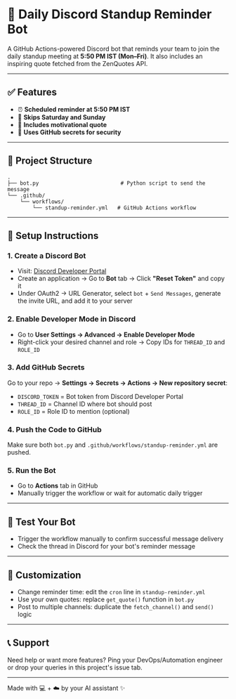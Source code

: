 # 📌 Daily Discord Standup Reminder Bot

A GitHub Actions-powered Discord bot that reminds your team to join the daily standup meeting at **5:50 PM IST (Mon–Fri)**. It also includes an inspiring quote fetched from the ZenQuotes API.

---

## ✅ Features

* ⏰ **Scheduled reminder at 5:50 PM IST**
* 📆 **Skips Saturday and Sunday**
* 🧘 **Includes motivational quote**
* 🔐 **Uses GitHub secrets for security**

---

## 📁 Project Structure

```
.
├── bot.py                          # Python script to send the message
└── .github/
    └── workflows/
        └── standup-reminder.yml   # GitHub Actions workflow
```

---

## 🚀 Setup Instructions

### 1. **Create a Discord Bot**

* Visit: [Discord Developer Portal](https://discord.com/developers/applications)
* Create an application → Go to **Bot** tab → Click **"Reset Token"** and copy it
* Under OAuth2 → URL Generator, select `bot` + `Send Messages`, generate the invite URL, and add it to your server

### 2. **Enable Developer Mode in Discord**

* Go to **User Settings → Advanced → Enable Developer Mode**
* Right-click your desired channel and role → Copy IDs for `THREAD_ID` and `ROLE_ID`

### 3. **Add GitHub Secrets**

Go to your repo → **Settings → Secrets → Actions → New repository secret**:

* `DISCORD_TOKEN` = Bot token from Discord Developer Portal
* `THREAD_ID` = Channel ID where bot should post
* `ROLE_ID` = Role ID to mention (optional)

### 4. **Push the Code to GitHub**

Make sure both `bot.py` and `.github/workflows/standup-reminder.yml` are pushed.

### 5. **Run the Bot**

* Go to **Actions** tab in GitHub
* Manually trigger the workflow or wait for automatic daily trigger

---

## 🧪 Test Your Bot

* Trigger the workflow manually to confirm successful message delivery
* Check the thread in Discord for your bot's reminder message

---

## 📌 Customization

* Change reminder time: edit the `cron` line in `standup-reminder.yml`
* Use your own quotes: replace `get_quote()` function in `bot.py`
* Post to multiple channels: duplicate the `fetch_channel()` and `send()` logic

---

## 📞 Support

Need help or want more features? Ping your DevOps/Automation engineer or drop your queries in this project's issue tab.

---

Made with 💻 + ☁️ by your AI assistant ✨
